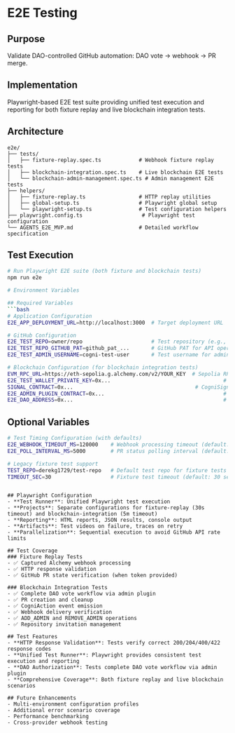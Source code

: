 # E2E Testing

## Purpose
Validate DAO-controlled GitHub automation: DAO vote → webhook → PR merge.

## Implementation
Playwright-based E2E test suite providing unified test execution and reporting for both fixture replay and live blockchain integration tests.

## Architecture
```
e2e/
├── tests/
│   ├── fixture-replay.spec.ts            # Webhook fixture replay tests
│   ├── blockchain-integration.spec.ts    # Live blockchain E2E tests
│   └── blockchain-admin-management.spec.ts # Admin management E2E tests
├── helpers/
│   ├── fixture-replay.ts                 # HTTP replay utilities
│   ├── global-setup.ts                   # Playwright global setup
│   └── playwright-setup.ts               # Test configuration helpers
├── playwright.config.ts                   # Playwright test configuration
└── AGENTS_E2E_MVP.md                     # Detailed workflow specification
```

## Test Execution
```bash
# Run Playwright E2E suite (both fixture and blockchain tests)
npm run e2e

# Environment Variables

## Required Variables
```bash
# Application Configuration
E2E_APP_DEPLOYMENT_URL=http://localhost:3000  # Target deployment URL

# GitHub Configuration  
E2E_TEST_REPO=owner/repo                      # Test repository (e.g., cogni-dao/test-repo)
E2E_TEST_REPO_GITHUB_PAT=github_pat_...       # GitHub PAT for API operations
E2E_TEST_ADMIN_USERNAME=cogni-test-user       # Test username for admin management tests (optional, defaults to 'cogni-test-user')

# Blockchain Configuration (for blockchain integration tests)
EVM_RPC_URL=https://eth-sepolia.g.alchemy.com/v2/YOUR_KEY  # Sepolia RPC endpoint
E2E_TEST_WALLET_PRIVATE_KEY=0x...                                    # Test wallet private key
SIGNAL_CONTRACT=0x...                                       # CogniSignal contract address
E2E_ADMIN_PLUGIN_CONTRACT=0x...                                      # Aragon Admin Plugin address
E2E_DAO_ADDRESS=0x...                                                # DAO address
```

## Optional Variables
```bash
# Test Timing Configuration (with defaults)
E2E_WEBHOOK_TIMEOUT_MS=120000    # Webhook processing timeout (default: 2 minutes)
E2E_POLL_INTERVAL_MS=5000        # PR status polling interval (default: 5 seconds)

# Legacy fixture test support
TEST_REPO=derekg1729/test-repo   # Default test repo for fixture tests
TIMEOUT_SEC=30                   # Fixture test timeout (default: 30 seconds)
```
```

## Playwright Configuration
- **Test Runner**: Unified Playwright test execution
- **Projects**: Separate configurations for fixture-replay (30s timeout) and blockchain-integration (5m timeout)
- **Reporting**: HTML reports, JSON results, console output
- **Artifacts**: Test videos on failure, traces on retry
- **Parallelization**: Sequential execution to avoid GitHub API rate limits

## Test Coverage
### Fixture Replay Tests
- ✅ Captured Alchemy webhook processing
- ✅ HTTP response validation
- ✅ GitHub PR state verification (when token provided)

### Blockchain Integration Tests  
- ✅ Complete DAO vote workflow via admin plugin
- ✅ PR creation and cleanup
- ✅ CogniAction event emission
- ✅ Webhook delivery verification
- ✅ ADD_ADMIN and REMOVE_ADMIN operations
- ✅ Repository invitation management

## Test Features
- **HTTP Response Validation**: Tests verify correct 200/204/400/422 response codes
- **Unified Test Runner**: Playwright provides consistent test execution and reporting
- **DAO Authorization**: Tests complete DAO vote workflow via admin plugin
- **Comprehensive Coverage**: Both fixture replay and live blockchain scenarios

## Future Enhancements
- Multi-environment configuration profiles
- Additional error scenario coverage
- Performance benchmarking
- Cross-provider webhook testing